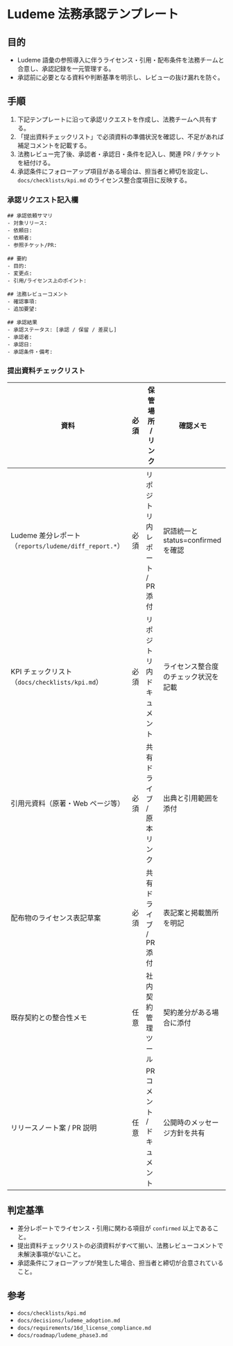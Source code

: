 # Ludeme 法務承認テンプレート

## 目的
- Ludeme 語彙の参照導入に伴うライセンス・引用・配布条件を法務チームと合意し、承認記録を一元管理する。
- 承認前に必要となる資料や判断基準を明示し、レビューの抜け漏れを防ぐ。

## 手順
1. 下記テンプレートに沿って承認リクエストを作成し、法務チームへ共有する。
2. 「提出資料チェックリスト」で必須資料の準備状況を確認し、不足があれば補足コメントを記載する。
3. 法務レビュー完了後、承認者・承認日・条件を記入し、関連 PR / チケットを紐付ける。
4. 承認条件にフォローアップ項目がある場合は、担当者と締切を設定し、`docs/checklists/kpi.md` のライセンス整合度項目に反映する。

### 承認リクエスト記入欄
```
## 承認依頼サマリ
- 対象リリース: 
- 依頼日: 
- 依頼者: 
- 参照チケット/PR: 

## 要約
- 目的: 
- 変更点: 
- 引用/ライセンス上のポイント: 

## 法務レビューコメント
- 確認事項: 
- 追加要望: 

## 承認結果
- 承認ステータス: [承認 / 保留 / 差戻し]
- 承認者: 
- 承認日: 
- 承認条件・備考: 
```

### 提出資料チェックリスト
| 資料 | 必須 | 保管場所 / リンク | 確認メモ |
| --- | --- | --- | --- |
| Ludeme 差分レポート（`reports/ludeme/diff_report.*`） | 必須 | リポジトリ内レポート / PR 添付 | 訳語統一と status=confirmed を確認 |
| KPI チェックリスト（`docs/checklists/kpi.md`） | 必須 | リポジトリ内ドキュメント | ライセンス整合度のチェック状況を記載 |
| 引用元資料（原著・Web ページ等） | 必須 | 共有ドライブ / 原本リンク | 出典と引用範囲を添付 |
| 配布物のライセンス表記草案 | 必須 | 共有ドライブ / PR 添付 | 表記案と掲載箇所を明記 |
| 既存契約との整合性メモ | 任意 | 社内契約管理ツール | 契約差分がある場合に添付 |
| リリースノート案 / PR 説明 | 任意 | PR コメント / ドキュメント | 公開時のメッセージ方針を共有 |

## 判定基準
- 差分レポートでライセンス・引用に関わる項目が `confirmed` 以上であること。
- 提出資料チェックリストの必須資料がすべて揃い、法務レビューコメントで未解決事項がないこと。
- 承認条件にフォローアップが発生した場合、担当者と締切が合意されていること。

## 参考
- `docs/checklists/kpi.md`
- `docs/decisions/ludeme_adoption.md`
- `docs/requirements/16d_license_compliance.md`
- `docs/roadmap/ludeme_phase3.md`
